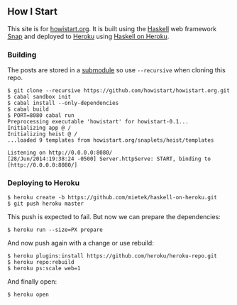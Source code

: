 ## How I Start

This site is for [howistart.org](http://www.howistart.org). It is built using the [Haskell](http://www.haskell.org) web framework [Snap](http://snapframework.com/) and deployed to [Heroku](http://heroku.com) using [Haskell on Heroku](https://github.com/mietek/haskell-on-heroku).

### Building

The posts are stored in a [submodule](https://github.com/howistart/howistart.git) so use `--recursive` when cloning this repo.

```shell
$ git clone --recursive https://github.com/howistart/howistart.org.git
$ cabal sandbox init
$ cabal install --only-dependencies
$ cabal build
$ PORT=8080 cabal run
Preprocessing executable 'howistart' for howistart-0.1...
Initializing app @ /
Initializing heist @ /
...loaded 9 templates from howistart.org/snaplets/heist/templates

Listening on http://0.0.0.0:8080/
[28/Jun/2014:19:38:24 -0500] Server.httpServe: START, binding to [http://0.0.0.0:8080/]
```

### Deploying to Heroku

```shell
$ heroku create -b https://github.com/mietek/haskell-on-heroku.git
$ git push heroku master
```

This push is expected to fail. But now we can prepare the dependencies:

```shell
$ heroku run --size=PX prepare
```

And now push again with a change or use rebuild:

```shell
$ heroku plugins:install https://github.com/heroku/heroku-repo.git
$ heroku repo:rebuild
$ heroku ps:scale web=1
```

And finally open:

```shell
$ heroku open
```
